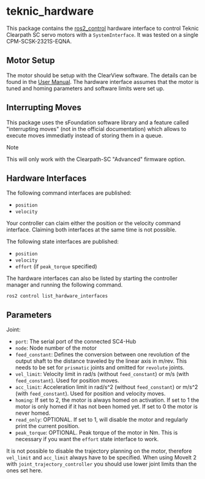 # teknic_hardware

This package contains the [ros2_control](https://control.ros.org/master/index.html) hardware interface to control Teknic Clearpath SC servo motors with a `SystemInterface`. It was tested on a single CPM-SCSK-2321S-EQNA.

## Motor Setup
The motor should be setup with the ClearView software. The details can be found in the [User Manual](https://teknic.com/files/downloads/Clearpath-SC%20User%20Manual.pdf). The hardware interface assumes that the motor is tuned and homing parameters and software limits were set up.

## Interrupting Moves
This package uses the sFoundation software library and a feature called "interrupting moves" (not in the official documentation) which allows to execute moves immediatly instead of storing them in a queue.

> [!NOTE]
> This will only work with the Clearpath-SC "Advanced" firmware option.

## Hardware Interfaces
The following command interfaces are published:
- `position`
- `velocity`

Your controller can claim either the position or the velocity command interface. Claiming both interfaces at the same time is not possible.

The following state interfaces are published:
- `position`
- `velocity`
- `effort` (if `peak_torque` specified)

The hardware interfaces can also be listed by starting the controller manager and running the following command.
```
ros2 control list_hardware_interfaces
```

## Parameters
Joint:
- `port`: The serial port of the connected SC4-Hub
- `node`: Node number of the motor
- `feed_constant`: Defines the conversion between one revolution of the output shaft to the distance traveled by the linear axis in m/rev. This needs to be set for `prismatic` joints and omitted for `revolute` joints.
- `vel_limit`: Velocity limit in rad/s (without `feed_constant`) or m/s (with `feed_constant`). Used for position moves.
- `acc_limit`: Acceleration limit in rad/s^2 (without `feed_constant`) or m/s^2 (with `feed_constant`). Used for position and velocity moves.
- `homing`: If set to 2, the motor is always homed on activation. If set to 1 the motor is only homed if it has not been homed yet. If set to 0 the motor is never homed.
- `read_only`: OPTIONAL. If set to 1, will disable the motor and regularly print the current position.
- `peak_torque`: OPTIONAL. Peak torque of the motor in Nm. This is necessary if you want the `effort` state interface to work.

It is not possible to disable the trajectory planning on the motor, therefore `vel_limit` and `acc_limit` always have to be specified. When using MoveIt 2 with `joint_trajectory_controller` you should use lower joint limits than the ones set here.